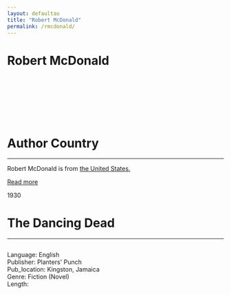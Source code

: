 ```yaml
---
layout: defaultau
title: "Robert McDonald"
permalink: /rmcdonald/
---
```

<!-- partial:index.partial.html -->
<div class="content">
     <h1>Robert McDonald</h1>
    <div class="quote">
        <div><img src="" class="logo"></div>
    </div>
    <div class="timeline">
        <div style="padding-bottom:100px;"></div>
        <div class="block">
             <div class="date right"><p class="right"> </p></div>
            <div class="dot"></div>
            <div class="left first">
            <div class="author_country">
                <h1>Author Country</h1><hr>
          <div class="aclocation">  <p>Robert McDonald is from <a href="http://localhost:4000/62"> the United States.</a></p></div>
              <div class="acreadmore">  <a href="https://en.wikipedia.org/wiki/Earl_Lovelace" target="_blank">Read more</a></div>
            </div>
            </div>
        <div class="block">
            <div class="date left"><p class="left">1930</p></div>
            <div class="dot"></div>
            <div class="right">
                <h1>The Dancing Dead</h1><hr>
                <p><img src=""></p>
                <p>
                Language: English<br/>
                Publisher: Planters' Punch<br/>
                Pub_location: Kingston, Jamaica<br/>
                Genre: Fiction (Novel)<br/>
                Length: <br/>                   </p>
            </div>
        </div>
